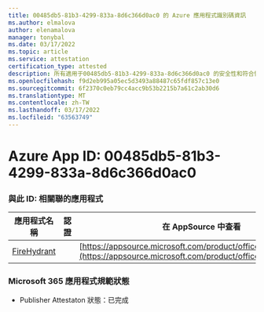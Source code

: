 ```yaml
---
title: 00485db5-81b3-4299-833a-8d6c366d0ac0 的 Azure 應用程式識別碼資訊
ms.author: elmalova
author: elenamalova
manager: tonybal
ms.date: 03/17/2022
ms.topic: article
ms.service: attestation
certification_type: attested
description: 所有適用于00485db5-81b3-4299-833a-8d6c366d0ac0 的安全性和符合性資訊資訊。
ms.openlocfilehash: f9d2eb995a05ec5d3493a88487c65fdf857c13e0
ms.sourcegitcommit: 6f2370c0eb79cc4acc9b53b2215b7a61c2ab30d6
ms.translationtype: MT
ms.contentlocale: zh-TW
ms.lasthandoff: 03/17/2022
ms.locfileid: "63563749"
---
```

# <a name="azure-app-id-00485db5-81b3-4299-833a-8d6c366d0ac0"></a>Azure App ID: 00485db5-81b3-4299-833a-8d6c366d0ac0


### <a name="apps-associated-with-this-id"></a>與此 ID: 相關聯的應用程式
| **應用程式名稱** | **認證** | **在 AppSource 中查看** |
|--------------|---------------|-----------------------|
| [FireHydrant](../forward/WA200003794.md) |  | [https://appsource.microsoft.com/product/office/WA200003794](https://appsource.microsoft.com/product/office/WA200003794) |

### <a name="microsoft-365-app-compliance-status"></a>Microsoft 365 應用程式規範狀態
- Publisher Attestaton 狀態：已完成
